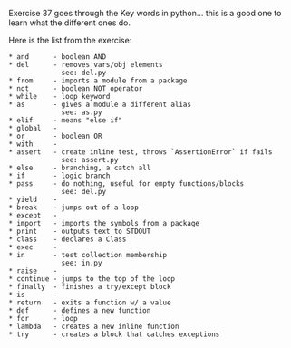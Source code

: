 Exercise 37 goes through the Key words in python... this
is a good one to learn what the different ones do. 

Here is the list from the exercise: 

    * and      - boolean AND
    * del      - removes vars/obj elements
                 see: del.py
    * from     - imports a module from a package
    * not      - boolean NOT operator
    * while    - loop keyword
    * as       - gives a module a different alias
                 see: as.py
    * elif     - means "else if"
    * global   -
    * or       - boolean OR
    * with     -
    * assert   - create inline test, throws `AssertionError` if fails
                 see: assert.py
    * else     - branching, a catch all
    * if       - logic branch
    * pass     - do nothing, useful for empty functions/blocks
                 see: del.py
    * yield    -
    * break    - jumps out of a loop
    * except   -
    * import   - imports the symbols from a package
    * print    - outputs text to STDOUT
    * class    - declares a Class
    * exec     -
    * in       - test collection membership
                 see: in.py
    * raise    -
    * continue - jumps to the top of the loop
    * finally  - finishes a try/except block
    * is       -
    * return   - exits a function w/ a value
    * def      - defines a new function
    * for      - loop
    * lambda   - creates a new inline function
    * try      - creates a block that catches exceptions
